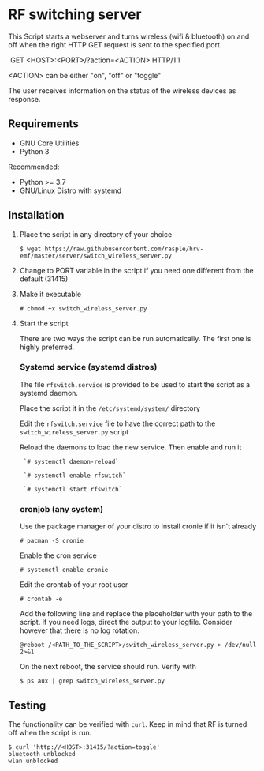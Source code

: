 # RF switching server

This Script starts a webserver and turns wireless (wifi & bluetooth) on and off when the right HTTP GET request is sent to the specified port.

`GET \<HOST\>:\<PORT\>/?action=\<ACTION\> HTTP/1.1

\<ACTION\> can be either "on", "off" or "toggle"

The user receives information on the status of the wireless devices as response.

## Requirements
* GNU Core Utilities
* Python 3

Recommended:
* Python >= 3.7
* GNU/Linux Distro with systemd

## Installation

1. Place the script in any directory of your choice

    ```$ wget https://raw.githubusercontent.com/rasple/hrv-emf/master/server/switch_wireless_server.py```

2. Change to PORT variable in the script if you need one different from the default (31415)

3. Make it executable

    ```# chmod +x switch_wireless_server.py```

4. Start the script

    There are two ways the script can be run automatically. The first one is highly preferred.

    ### Systemd service (systemd distros)
    
    The file `rfswitch.service` is provided to be used to start the script as a systemd daemon.
        
    Place the script it in the `/etc/systemd/system/` directory
    
    Edit the `rfswitch.service` file to have the correct path to the `switch_wireless_server.py` script
     
    Reload the daemons to load the new service. Then enable and run it
        
        `# systemctl daemon-reload`
        
        `# systemctl enable rfswitch`
        
        `# systemctl start rfswitch`
       
     ### cronjob (any system)
     
     Use the package manager of your distro to install cronie if it isn't already
     
     `# pacman -S cronie`
     
     Enable the cron service
     
     `# systemctl enable cronie`

     Edit the crontab of your root user
     
     `# crontab -e`
     
     Add the following line and replace the placeholder with your path to the script. If you need logs, direct the output to your logfile. Consider however that there is no log rotation.
     
     `@reboot /<PATH_TO_THE_SCRIPT>/switch_wireless_server.py > /dev/null 2>&1`
     
     On the next reboot, the service should run. Verify with
     
     `$ ps aux | grep switch_wireless_server.py`
         
 ## Testing
 
 The functionality can be verified with `curl`. Keep in mind that RF is turned off when the script is run.
 
 ```
$ curl 'http://<HOST>:31415/?action=toggle'
bluetooth unblocked
wlan unblocked
 ```